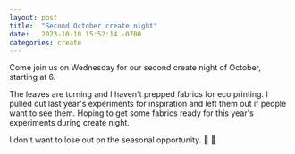 ```yaml
---
layout: post
title:  "Second October create night"
date:   2023-10-10 15:52:14 -0700
categories: create
---
```


Come join us on Wednesday for our second create night of October, starting at 6.  

The leaves are turning and I haven't prepped fabrics for eco printing. I pulled
out last year's experiments for inspiration and left them out if people want to
see them. Hoping to get some fabrics ready for this year's experiments during
create night.

I don't want to lose out on the seasonal opportunity. 🍂 🍁
